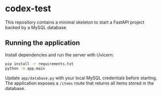 # codex-test

This repository contains a minimal skeleton to start a FastAPI project backed by a MySQL database.

## Running the application

Install dependencies and run the server with Uvicorn:

```bash
pip install -r requirements.txt
python -m app.main
```

Update `app/database.py` with your local MySQL credentials before starting. The application exposes a `/items` route that returns all items stored in the database.
